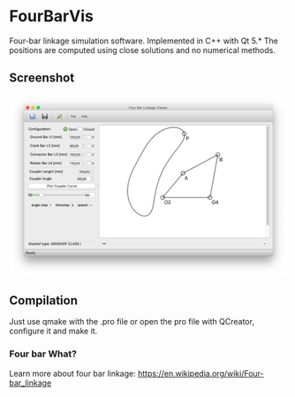 # FourBarVis
Four-bar linkage  simulation software. Implemented in C++ with Qt 5.*
The positions are computed using close solutions and no numerical methods. 



## Screenshot
![Screenshot1 screenshot](/resources/screenshot1.png)

## Compilation
Just use qmake with the .pro file or open the pro file with QCreator, configure it and make it.

### Four bar What?
Learn more about four bar linkage: https://en.wikipedia.org/wiki/Four-bar_linkage
